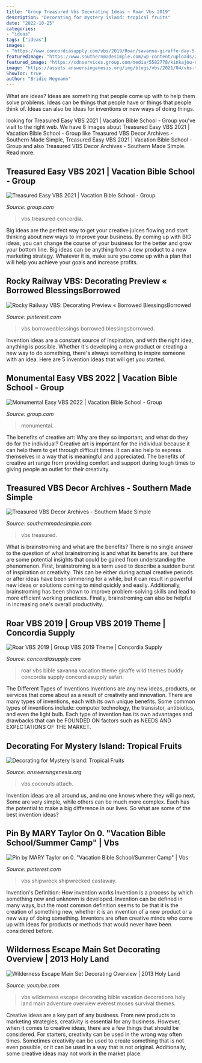 ```yaml
---
title: "Group Treasured Vbs Decorating Ideas ~ Roar Vbs 2019"
description: "Decorating for mystery island: tropical fruits"
date: "2022-10-25"
categories:
- "ideas"
tags: ["ideas"]
images:
- "https://www.concordiasupply.com/vbs/2019/Roar/savanna-giraffe-day-5.jpg"
featuredImage: "https://www.southernmadesimple.com/wp-content/uploads/2021/02/treasured-vbs-logo-HiRes-CMYK-1024x757.jpg"
featured_image: "https://cdnservices.group.com/media/5582778/kinkajou-cove.jpg"
image: "https://assets.answersingenesis.org/img/blogs/vbs/2021/04/vbs-tropical-fruit2.jpg"
ShowToc: true
author: "Bridie Hegmann"
---
```



What are ideas?
Ideas are something that people come up with to help them solve problems. Ideas can be things that people have or things that people think of. Ideas can also be ideas for inventions or new ways of doing things.

	

		
looking for Treasured Easy VBS 2021 | Vacation Bible School - Group you've visit to the right web. We have 8 Images about Treasured Easy VBS 2021 | Vacation Bible School - Group like Treasured VBS Decor Archives - Southern Made Simple, Treasured Easy VBS 2021 | Vacation Bible School - Group and also Treasured VBS Decor Archives - Southern Made Simple. Read more:
		
    
## Treasured Easy VBS 2021 | Vacation Bible School - Group

<img loading=lazy src="https://cdnservices.group.com/media/5582778/kinkajou-cove.jpg" onerror="this.onerror=null;this.src='https://tse4.mm.bing.net/th?id=OIP.kr9zBVWG89QvEjZBPLVzsgHaDD&amp;pid=15.1';" alt="Treasured Easy VBS 2021 | Vacation Bible School - Group">

_Source: group.com_

>vbs treasured concordia. 

	

Big ideas are the perfect way to get your creative juices flowing and start thinking about new ways to improve your business. By coming up with BIG ideas, you can change the course of your business for the better and grow your bottom line. Big ideas can be anything from a new product to a new marketing strategy. Whatever it is, make sure you come up with a plan that will help you achieve your goals and increase profits.

    
## Rocky Railway VBS: Decorating Preview « Borrowed BlessingsBorrowed

<img loading=lazy src="https://i.pinimg.com/originals/7e/51/d3/7e51d308424d1f6e9bbad17e318b0649.jpg" onerror="this.onerror=null;this.src='https://tse1.mm.bing.net/th?id=OIP.Fuq8_fgS2QHBeFL7wHsPxAHaE7&amp;pid=15.1';" alt="Rocky Railway VBS: Decorating Preview « Borrowed BlessingsBorrowed">

_Source: pinterest.com_

>vbs borrowedblessings borrowed blessingsborrowed. 

	

Invention ideas are a constant source of inspiration, and with the right idea, anything is possible. Whether it's developing a new product or creating a new way to do something, there's always something to inspire someone with an idea. Here are 5 invention ideas that will get you started.

    
## Monumental Easy VBS 2022 | Vacation Bible School - Group

<img loading=lazy src="https://cdnservices.group.com/media/5584563/prison-min.jpg" onerror="this.onerror=null;this.src='https://tse2.mm.bing.net/th?id=OIP.BhSmddz8lUQRpZ_KefDKSgHaDD&amp;pid=15.1';" alt="Monumental Easy VBS 2022 | Vacation Bible School - Group">

_Source: group.com_

>monumental. 

	

The benefits of creative art: Why are they so important, and what do they do for the individual?
Creative art is important for the individual because it can help them to get through difficult times. It can also help to express themselves in a way that is meaningful and appreciated. The benefits of creative art range from providing comfort and support during tough times to giving people an outlet for their creativity.

    
## Treasured VBS Decor Archives - Southern Made Simple

<img loading=lazy src="https://www.southernmadesimple.com/wp-content/uploads/2021/02/treasured-vbs-logo-HiRes-CMYK-1024x757.jpg" onerror="this.onerror=null;this.src='https://tse2.mm.bing.net/th?id=OIP.xbBnPB2ZERGVP8-jnRv0HwHaFe&amp;pid=15.1';" alt="Treasured VBS Decor Archives - Southern Made Simple">

_Source: southernmadesimple.com_

>vbs treasured. 

	

What is brainstroming and what are the benefits?
There is no single answer to the question of what brainstroming is and what its benefits are, but there are some potential insights that could be gained from understanding the phenomenon. First, brainstroming is a term used to describe a sudden burst of inspiration or creativity. This can be either during actual creative periods or after ideas have been simmering for a while, but it can result in powerful new ideas or solutions coming to mind quickly and easily. Additionally, brainstroming has been shown to improve problem-solving skills and lead to more efficient working practices. Finally, brainstroming can also be helpful in increasing one's overall productivity.

    
## Roar VBS 2019 | Group VBS 2019 Theme | Concordia Supply

<img loading=lazy src="https://www.concordiasupply.com/vbs/2019/Roar/savanna-giraffe-day-5.jpg" onerror="this.onerror=null;this.src='https://tse2.mm.bing.net/th?id=OIP.s6NfKCqzU2rZ6BTjWERbeQHaHa&amp;pid=15.1';" alt="Roar VBS 2019 | Group VBS 2019 Theme | Concordia Supply">

_Source: concordiasupply.com_

>roar vbs bible savanna vacation theme giraffe wild themes buddy concordia supply concordiasupply safari. 

	

The Different Types of Inventions
Inventions are any new ideas, products, or services that come about as a result of creativity and innovation. There are many types of inventions, each with its own unique benefits. Some common types of inventions include: computer technology, the transistor, antibiotics, and even the light bulb. Each type of invention has its own advantages and drawbacks that can be FOUNDED ON factors such as NEEDS AND EXPECTATIONS OF THE MARKET.

    
## Decorating For Mystery Island: Tropical Fruits

<img loading=lazy src="https://assets.answersingenesis.org/img/blogs/vbs/2021/04/vbs-tropical-fruit2.jpg" onerror="this.onerror=null;this.src='https://tse3.mm.bing.net/th?id=OIP.u7KYFwRIN92f8pzfTdeOdwHaE7&amp;pid=15.1';" alt="Decorating for Mystery Island: Tropical Fruits">

_Source: answersingenesis.org_

>vbs coconuts attach. 

	

Invention ideas are all around us, and no one knows where they will go next. Some are very simple, while others can be much more complex. Each has the potential to make a big difference in our lives. So what are some of the best invention ideas?

    
## Pin By MARY Taylor On 0. &quot;Vacation Bible School/Summer Camp&quot; | Vbs

<img loading=lazy src="https://i.pinimg.com/originals/79/1a/ed/791aedbcd07f49a50d8ed3ab96b0c4f7.jpg" onerror="this.onerror=null;this.src='https://tse1.mm.bing.net/th?id=OIP.QDBPZQZKhKZxvPJtTD2C5wHaFj&amp;pid=15.1';" alt="Pin by MARY Taylor on 0. &quot;Vacation Bible School/Summer Camp&quot; | Vbs">

_Source: pinterest.com_

>vbs shipwreck shipwrecked castaway. 

	

Invention's Definition: How invention works
Invention is a process by which something new and unknown is developed. Invention can be defined in many ways, but the most common definition seems to be that it is the creation of something new, whether it is an invention of a new product or a new way of doing something. Inventors are often creative minds who come up with ideas for products or methods that would never have been considered before.

    
## Wilderness Escape Main Set Decorating Overview | 2013 Holy Land

<img loading=lazy src="http://i.ytimg.com/vi/nEryqbrnjlk/maxresdefault.jpg" onerror="this.onerror=null;this.src='https://tse2.mm.bing.net/th?id=OIP.HiDern49AuX-7AqecduWFwHaEK&amp;pid=15.1';" alt="Wilderness Escape Main Set Decorating Overview | 2013 Holy Land">

_Source: youtube.com_

>vbs wilderness escape decorating bible vacation decorations holy land main adventure overview everest moses survival themes. 

	

Creative ideas are a key part of any business. From new products to marketing strategies, creativity is essential for any business. However, when it comes to creative ideas, there are a few things that should be considered. For starters, creativity can be used in the wrong way often times. Sometimes creativity can be used to create something that is not even possible, or it can be used in a way that is not original. Additionally, some creative ideas may not work in the market place.

